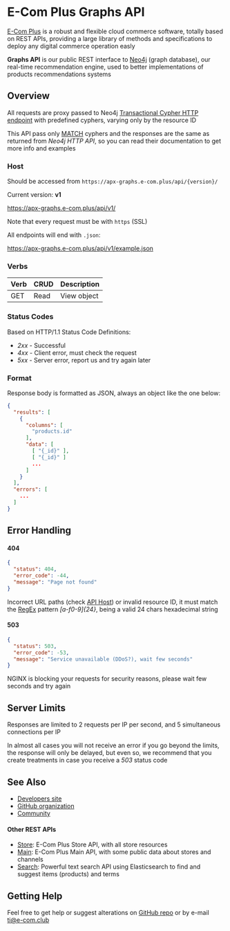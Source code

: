 # E-Com Plus Graphs API

[E-Com Plus](https://www.e-com.plus)
is a robust and flexible cloud commerce software,
totally based on REST APIs, providing a large library of methods and specifications
to deploy any digital commerce operation easly

**Graphs API** is our public REST interface to
[Neo4j](https://neo4j.com/) (graph database),
our real-time recommendation engine, used to better implementations of
products recommendations systems

## Overview

All requests are proxy passed to Neo4j
[Transactional Cypher HTTP endpoint](https://neo4j.com/docs/developer-manual/3.3/http-api/#http-api-transactional)
with predefined cyphers, varying only by the resource ID

This API pass only
[MATCH](https://neo4j.com/docs/developer-manual/current/cypher/clauses/match/)
cyphers and the responses are the same as returned from _Neo4j HTTP API_,
so you can read their documentation to get more info and examples

### Host

Should be accessed from `https://apx-graphs.e-com.plus/api/{version}/`

Current version: **v1**

https://apx-graphs.e-com.plus/api/v1/

Note that every request must be with `https` (SSL)

All endpoints will end with `.json`:

https://apx-graphs.e-com.plus/api/v1/example.json

### Verbs

| Verb    | CRUD           | Description             |
|:--------|----------------|-------------------------|
| GET     | Read           | View object             |

### Status Codes

Based on HTTP/1.1 Status Code Definitions:

- *2xx* - Successful
- *4xx* - Client error, must check the request
- *5xx* - Server error, report us and try again later

### Format

Response body is formatted as JSON, always an object like the one below:

```json
{
  "results": [
    {
      "columns": [
        "products.id"
      ],
      "data": [
        [ "{_id}" ],
        [ "{_id}" ]
        ...
      ]
    }
  ],
  "errors": [
    ...
  ]
}
```

## Error Handling

#### 404

```json
{
  "status": 404,
  "error_code": -44,
  "message": "Page not found"
}
```

Incorrect URL paths (check [API Host](#introduction/overview/host))
or invalid resource ID, it must match the
[RegEx](https://regexr.com/) pattern _[a-f0-9]{24}_,
being a valid 24 chars hexadecimal string

#### 503

```json
{
  "status": 503,
  "error_code": -53,
  "message": "Service unavailable (DDoS?), wait few seconds"
}
```

NGINX is blocking your requests for security reasons, please wait few seconds and try again

## Server Limits

Responses are limited to 2 requests per IP per second,
and 5 simultaneous connections per IP

In almost all cases you will not receive an error if you go beyond the limits,
the response will only be delayed, but even so,
we recommend that you create treatments in case you receive a *503* status code

## See Also

- [Developers site](https://developers.e-com.plus)
- [GitHub organization](https://github.com/ecomclub)
- [Community](https://community.e-com.plus)

#### Other REST APIs

- [Store](https://ecomstore.docs.apiary.io):
E-Com Plus Store API, with all store resources
- [Main](https://ecomplus.docs.apiary.io):
E-Com Plus Main API, with some public data about stores and channels
- [Search](https://ecomsearch.docs.apiary.io):
Powerful text search API using Elasticsearch to find and suggest items (products) and terms

## Getting Help

Feel free to get help or suggest alterations on
[GitHub repo](https://github.com/ecomclub/ecomplus-api-docs) or by e-mail
[ti@e-com.club](mailto:ti@e-com.club)

